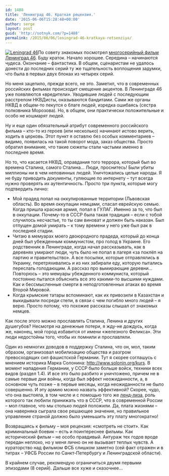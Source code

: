 ```yaml
---
id: 1488
title: 'Ленинград 46. Краткая рецензия.'
date: '2015-06-06T15:28:48+00:00'
author: serge
layout: post
guid: 'http://sotnyk.com/?p=1488'
permalink: /2015/06/06/leningrad-46-kratkaya-retsenziya/
---
```


[![Leningrad 46](https://sotnyk.github.io/wp-content/uploads/2015/06/803233-210x300.jpg)](https://sotnyk.github.io/wp-content/uploads/2015/06/803233.jpg)По совету знакомых посмотрел [многосерийный фильм Ленинград 46](https://ru.wikipedia.org/wiki/%D0%9B%D0%B5%D0%BD%D0%B8%D0%BD%D0%B3%D1%80%D0%B0%D0%B4_46). Буду краток. Начало хорошее. Середина – начинаются чудеса. Окончание – фантастика. В общем, сценаристам не удалось донести до последних серий ту же тщательность воплощения задумки, что была в первых двух блоках из четырех серий.

Но меня зацепило, прежде всего, не это. Заметил, что в современных российских фильмах происходит смещение акцентов. В Ленинграде 46 уже появляются «вредители». Уводившие людей с последующим расстрелом НКВДисты, оказываются бандитами. Сами же органы НКВД в общем-то пекутся о благе людей, изредка ошибаясь (сестра полковника Морозова). Но, в общем, они практически положительные и особо не кошмарят людей.

Ну и еще один обязательный атрибут современного российского фильма – кто-то из героев (или несколько) начинают истово верить, ходить в церковь. Этот пункт я оставлю без особых комментариев – видимо, появилась на такой поворот мода, заказ общества. Просто обратил внимание, что такие сюжеты стали частыми именно в последнее время.

Но то, что касается НКВД, оправдания того террора, который был во времена Сталина, самого Сталина… Люди, проснитесь! Были убиты миллионы ни в чем неповинных людей. Уничтожались целые народы. Я не буду приводить документы, гуляющие по интернету – тут всегда нужно проверять их аутентичность. Просто три пункта, которые могу подтвердить лично:

- Мой прадед попал на оккупированные территории (Львовская область). Во время оккупации немцами, спасал еврейскую семью. Когда пришла красная армия, попал в ГУЛАГ. Именно за то, что был в оккупации. Почему-то в СССР была такая традиция – если с тобой случилось несчастье, то ты сам виноват и должен быть наказан. Был отпущен домой умирать – к тому времени у него уже был рак в последней стадии.
- Читаю в мемуарах моего двоюродного прадеда, который до конца дней был убежденным коммунистом, про голод в Украине. Его родственник в Ленинграде, когда начал рассказывать, как в деревнях умирают люди, чуть было не попал в лагеря «за поклёп на партию и правительство». А все посылки, которые отправлялись в Украину, перетряхивались и из них забирали еду, которую пытались переслать голодающим. А рассказ про вымирающие деревни… Повторюсь – это мемуары убежденного коммуниста, который постоянно пытался объяснить все это какими-то высшими нуждами. Как и бессмысленные смерти в неподготовленных атаках во время Второй Мировой.
- Когда крымские татары вспоминают, как их привозили в Казахстан и выкидывали посреди степи, в связи с чем погибло много людей – я верю. Просто потому, что похожие рассказы слышал от знакомых немцев.

Как после этого можно прославлять Сталина, Ленина и других душегубов? Несмотря на денежные потери, я жду-не дождусь, когда же, наконец, мой город избавится от имени «железного Феликса». Эти люди недостойны того, чтобы их помнили и прославляли.

Один из немногих доводов в поддержку Сталина, что он, мол, таким образом, организовал мобилизацию общества и разгром превосходящих сил фашистской Германии. Тут я скорее соглашусь с мнением историка Марка Солонина: <http://www.solonin.org/kurs>. В момент нападения Германии, у СССР было больше войск, техники всех видов (раздел 1.4). И все это было разбито и уничтожено, причем не в самые первые дни войны, когда был эффект неожиданности, а, в основном чуть позже – в первые месяцы, когда неожиданности не было совершенно. И эту армию можно назвать эффективной? Скорее, чудо, что она выстояла, в том числе и с помощью того же [ленд-лиза](https://ru.wikipedia.org/wiki/%D0%9B%D0%B5%D0%BD%D0%B4-%D0%BB%D0%B8%D0%B7), роль которого так любили принижать что в СССР, что в современной России – мол главное, что мы столько людей положили. Да, плата жизнями – она наверняка сыграла свое решающее значение, но правильное управление страной должно было уменьшить эту плату многократно!

Возвращаясь к фильму – моя рецензия: «смотреть не стоит». Как криминальный боевик – есть и поинтереснее фильмы. Как исторический фильм – не особо правдивый. Антураж тех годов вроде передан неплохо, но у меня лично он не вызывает теплых чувств. А кураторство над фильмом ФСБ слишком заметно (сей факт отражен и в титрах – УФСБ России по Санкт-Петербургу и Ленинградской области).

В крайнем случае, рекомендую ограничиться двумя первыми эпизодами (8 серий). Дальше все хуже и сказочнее…